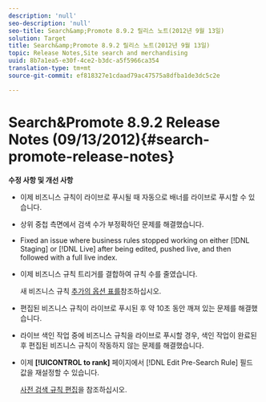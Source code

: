 ```yaml
---
description: 'null'
seo-description: 'null'
seo-title: Search&amp;Promote 8.9.2 릴리스 노트(2012년 9월 13일)
solution: Target
title: Search&amp;Promote 8.9.2 릴리스 노트(2012년 9월 13일)
topic: Release Notes,Site search and merchandising
uuid: 8b7a1ea5-e30f-4ce2-b3dc-a5f5966ca354
translation-type: tm+mt
source-git-commit: ef818327e1cdaad79ac47575a8dfba1de3dc5c2e

---
```



# Search&amp;Promote 8.9.2 Release Notes (09/13/2012){#search-promote-release-notes}

**수정 사항 및 개선 사항**

* 이제 비즈니스 규칙이 라이브로 푸시될 때 자동으로 배너를 라이브로 푸시할 수 있습니다.
* 상위 중첩 측면에서 검색 수가 부정확하던 문제를 해결했습니다.
* Fixed an issue where business rules stopped working on either [!DNL Staging] or [!DNL Live] after being edited, pushed live, and then followed with a full live index.

* 이제 비즈니스 규칙 트리거를 결합하여 규칙 수를 줄였습니다.

   새 비즈니스 규칙 [추가의 옵션 표를](../c-about-rules-menu/c-about-business-rules.md#task_BD3B31ED48BB4B1B8F1DCD3BFA2528E7)참조하십시오.
* 편집된 비즈니스 규칙이 라이브로 푸시된 후 약 10초 동안 깨져 있는 문제를 해결했습니다.
* 라이브 색인 작업 중에 비즈니스 규칙을 라이브로 푸시할 경우, 색인 작업이 완료된 후 편집된 비즈니스 규칙이 작동하지 않는 문제를 해결했습니다.
* 이제 **[!UICONTROL to rank]** 페이지에서 [!DNL Edit Pre-Search Rule] 필드 값을 재설정할 수 있습니다.

   [사전 검색 규칙 편집](../c-about-rules-menu/c-about-pre-search-rules.md#task_25F77050C5DA42B29DFD1C9718FB8C64)을 참조하십시오.

